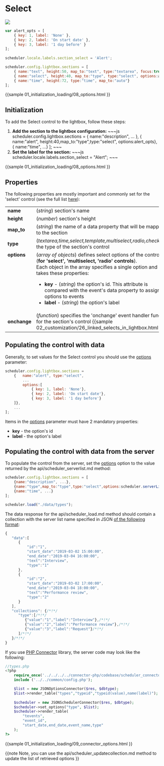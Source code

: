 Select 
====================================

<img src="select_editor.png"/>

~~~js
var alert_opts = [
	{ key: 1, label: 'None' },
	{ key: 2, label: 'On start date' },
	{ key: 3, label: '1 day before' }
];
            
scheduler.locale.labels.section_select = 'Alert';

scheduler.config.lightbox.sections = [
	{ name:"text", height:50, map_to:"text", type:"textarea", focus:true },
	{ name:"select", height:40, map_to:"type", type:"select", options:alert_opts},
	{ name:"time", height:72, type:"time", map_to:"auto"}
];
~~~            
{{sample
	01_initialization_loading/08_options.html
}}

Initialization
-----------------------
To add the Select control to the lightbox, follow these steps:

<ol>
    <li><b>Add the section to the lightbox configuration:</b>
~~~js
scheduler.config.lightbox.sections = 
	{ name:"description", ... },
	{ name:"alert", height:40,map_to:"type",type:"select", options:alert_opts},
	{ name:"time", ...}
];
~~~
	</li>
    <li><b>Set the label for the section:</b>
~~~js
scheduler.locale.labels.section_select = "Alert";
~~~
	</li>
</ol>

        

{{sample
	01_initialization_loading/08_options.html
}}

Properties
---------------------------------------------
The following properties are mostly important and commonly set for the 'select' control (see the full list <a href="api/scheduler_lightbox_config.md">here</a>):

<table class="webixdoc_links">
	<tbody>
    	<tr>
			<td class="webixdoc_links0"><b>name</b></td>
			<td>(<i>string</i>) section's name </td>
		</tr>
        <tr>
			<td class="webixdoc_links0"><b>height</b></td>
			<td>(<i>number</i>) section's height</td>
		</tr>
        <tr>
			<td class="webixdoc_links0"><b>map_to</b></td>
			<td>(<i>string</i>) the name of a data property that will be mapped to the section</td>
		</tr>
        <tr>
			<td class="webixdoc_links0"><b>type</b></td>
			<td>(<i>textarea,time,select,template,multiselect,radio,checkbox</i>) the type of the section's control</td>
		</tr>
        <tr>
			<td class="webixdoc_links0"  style="vertical-align: top;"><b>options</b></td>
			<td>(<i>array of objects</i>) defines select options of the control (<b>for 'select', 'multiselect, 'radio' controls</b>).<br> Each object in the array specifies a single option and takes these properties:
            	<ul>
					<li><b>key</b> -   (<i>string</i>) the option's id. This attribute is compared with the event's data property to assign options to events</li>
					<li><b>label</b> -   (<i>string</i>) the option's label</li>
			</ul>
             </td>  
		</tr>
        <tr>
			<td class="webixdoc_links0"><b>onchange</b></td>
			<td>(<i>function</i>) specifies the 'onchange' event handler function for the section's control 
            {{sample
	02_customization/26_linked_selects_in_lightbox.html
}}
</td>
		</tr>
    </tbody>
</table>


Populating the control with data
-------------------------------------------

Generally, to set values for the Select control you should use the [options](api/scheduler_lightbox_config.md) parameter:

~~~js
scheduler.config.lightbox.sections = 
	{  	name:"alert", type:"select", 
        ...
    	options:[
			{ key: 1, label: 'None'},
			{ key: 2, label: 'On start date'},
			{ key: 3, label: '1 day before'}
	]},
    ...
];
~~~

Items in the  [options](api/scheduler_lightbox_config.md) parameter must have 2 mandatory properties:

- **key** - the option's id
- **label** - the option's label

Populating the control with data from the server
------------------------------------------------------
To populate the control from the server, set the [options](api/scheduler_lightbox_config.md) option
to the value returned by the api/scheduler_serverlist.md method:

~~~js
scheduler.config.lightbox.sections = [
	{name:"description", ...},
	{name:"type",map_to:"type",type:"select",options:scheduler.serverList("type")},
	{name:"time", ...}
];

scheduler.load("./data/types");
~~~

The data response for the api/scheduler_load.md method should contain a collection with the server list name specified in JSON
[of the following format](data_formats.md#jsonwithcollections):

~~~js
{ 
   "data":[
      {
          "id":"1",
          "start_date":"2019-03-02 15:00:00",
          "end_date":"2019-03-04 16:00:00",
          "text":"Interview",
          "type":"1"
      },
      {
          "id":"2",
          "start_date":"2019-03-02 17:00:00",
          "end_date":"2019-03-04 18:00:00",
          "text":"Performance review",
          "type":"2"
      }
   ], 
   "collections": {/*!*/
      "type":[/*!*/      
         {"value":"1","label":"Interview"},/*!*/
         {"value":"2","label":"Performance review"},/*!*/
         {"value":"3","label":"Request"}/*!*/
      ]/*!*/
   }/*!*/
}

~~~

If you use [PHP Connector](https://github.com/DHTMLX/connector-php) library, the server code may look like the following:

~~~php
//types.php
<?php
	require_once('../../../../connector-php/codebase/scheduler_connector.php');
	include ('../../common/config.php');

	$list = new JSONOptionsConnector($res, $dbtype);
	$list->render_table("types","typeid","typeid(value),name(label)");
	
	$scheduler = new JSONSchedulerConnector($res, $dbtype);
	$scheduler->set_options("type", $list);
	$scheduler->render_table(
        "tevents",
        "event_id",
        "start_date,end_date,event_name,type"
    );
?>
~~~

{{sample
	01_initialization_loading/09_connector_options.html
}}

{{note
Note, you can use the api/scheduler_updatecollection.md method to update the list of retrieved options
}}

